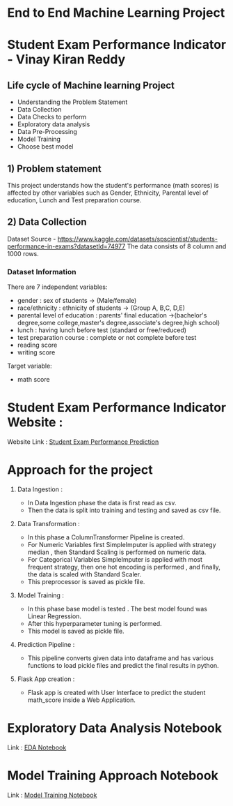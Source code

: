 # End to End Machine Learning Project

# Student Exam Performance Indicator - Vinay Kiran Reddy
## Life cycle of Machine learning Project
* Understanding the Problem Statement
* Data Collection
* Data Checks to perform
* Exploratory data analysis
* Data Pre-Processing
* Model Training
* Choose best model

## 1) Problem statement
This project understands how the student's performance (math scores) is affected by other variables such as Gender, Ethnicity, Parental level of education, Lunch and Test preparation course.

## 2) Data Collection
Dataset Source - https://www.kaggle.com/datasets/spscientist/students-performance-in-exams?datasetId=74977
The data consists of 8 column and 1000 rows.

### Dataset Information

There are 7 independent variables:

* gender : sex of students -> (Male/female)
* race/ethnicity : ethnicity of students -> (Group A, B,C, D,E)
* parental level of education : parents' final education ->(bachelor's degree,some college,master's degree,associate's degree,high school)
* lunch : having lunch before test (standard or free/reduced)
* test preparation course : complete or not complete before test
* reading score
* writing score

Target variable:
* math score

# Student Exam Performance Indicator Website :

Website Link : [Student Exam Performance Prediction](http://127.0.0.1:5000/predictdata)

# Approach for the project 

1. Data Ingestion : 
    * In Data Ingestion phase the data is first read as csv. 
    * Then the data is split into training and testing and saved as csv file.

2. Data Transformation : 
    * In this phase a ColumnTransformer Pipeline is created.
    * For Numeric Variables first SimpleImputer is applied with strategy median , then Standard Scaling is performed on numeric data.
    * For Categorical Variables SimpleImputer is applied with most frequent strategy, then one hot encoding is performed , and finally, the data is scaled with Standard Scaler.
    * This preprocessor is saved as pickle file.

3. Model Training : 
    * In this phase base model is tested . The best model found was Linear Regression.
    * After this hyperparameter tuning is performed.
    * This model is saved as pickle file.

4. Prediction Pipeline : 
    * This pipeline converts given data into dataframe and has various functions to load pickle files and predict the final results in python.

5. Flask App creation : 
    * Flask app is created with User Interface to predict the student math_score inside a Web Application.

# Exploratory Data Analysis Notebook

Link : [EDA Notebook](notebook/1_EDA_STUDENT_PERFORMANCE.ipynb)

# Model Training Approach Notebook

Link : [Model Training Notebook](notebook/2_MODEL_TRAINING.ipynb)

